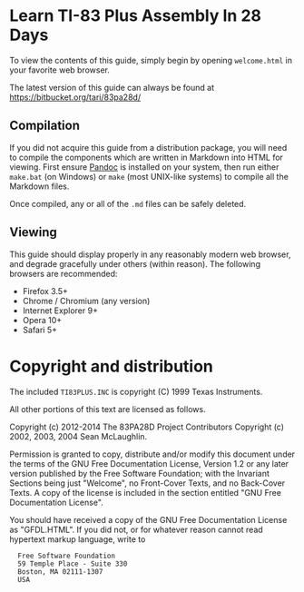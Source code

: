 # Learn TI-83 Plus Assembly In 28 Days

To view the contents of this guide, simply begin by opening `welcome.html`
in your favorite web browser.

The latest version of this guide can always be found at
https://bitbucket.org/tari/83pa28d/

## Compilation

If you did not acquire this guide from a distribution package, you will need
to compile the components which are written in Markdown into HTML for viewing.
First ensure [Pandoc] is installed on your system, then run either `make.bat`
(on Windows) or `make` (most UNIX-like systems) to compile all the Markdown
files.

Once compiled, any or all of the `.md` files can be safely deleted.

[Pandoc]: http://johnmacfarlane.net/pandoc/

## Viewing

This guide should display properly in any reasonably modern web browser,
and degrade gracefully under others (within reason). The following browsers
are recommended:

 * Firefox 3.5+
 * Chrome / Chromium (any version)
 * Internet Explorer 9+
 * Opera 10+
 * Safari 5+

# Copyright and distribution

The included `TI83PLUS.INC` is copyright (C) 1999 Texas Instruments.

All other portions of this text are licensed as follows.

Copyright (c) 2012-2014 The 83PA28D Project Contributors
Copyright (c) 2002, 2003, 2004 Sean McLaughlin.

Permission is granted to copy, distribute and/or modify this document
under the terms of the GNU Free Documentation License, Version 1.2 or
any later version published by the Free Software Foundation; with the
Invariant Sections being just "Welcome", no Front-Cover Texts, and no
Back-Cover Texts. A copy of the license is included in the section
entitled "GNU Free Documentation License".

You should have received a copy of the GNU Free Documentation License as
"GFDL.HTML". If you did not, or for whatever reason cannot read
hypertext markup language, write to

      Free Software Foundation
      59 Temple Place - Suite 330
      Boston, MA 02111-1307
      USA
